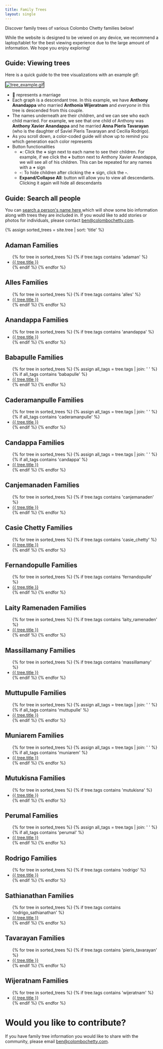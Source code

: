 ```yaml
---
title: Family Trees
layout: single
---
```


<link rel="stylesheet" href="{{ site.baseurl }}/assets/css/links.css" type="text/css">

Discover family trees of various  Colombo Chetty families below!

While the website is designed to be veiwed on any device, we recommend a laptop/tablet for the best viewing experience due to the large amount of information. We hope you enjoy exploring! 

<h2> Guide: Viewing trees </h2>

Here is a quick guide to the tree visualizations with an example gif: 

<img src="{{ '/assets/images/tree_example.gif' | prepend:site.baseurl  }}" alt="tree_example.gif" style="border: 2px solid #555">

- &#128141; represents a marriage  
- Each graph is a descendant tree. In this example, we have **Anthony Anandappa** who married **Anthonia Wijeratnam** and *everyone* in this tree is descended from this couple. 
- The names underneath are their children, and we can see who each child married. For example, we see that one child of Anthony was **Anthony Xavier Anandappa** and he married **Anna Pieris Tavarayan** (who is the daughter of Saviel Pieris Tavarayan and Cecilia Rodrigo). 
- As you scroll down, a color-coded guide will show up to remind you which generation each color represents 
- Button functionalities
	- **+**: Click the **+** sign next to each name to see their children. For example, if we click the **+** button next to Anthony Xavier Anandappa, we will see all of his children. This can be repeated for any names with a **+** sign 
	- **-**: To hide children after clicking the **+** sign, click the **-**. 
	- **Expand/Collapse All**: button will allow you to view all descendants. Clicking it again will hide all descendants

<h2> Guide: Search all people </h2>
You can <a href="{{ site.baseurl }}/people" class="link"> search a person's name here </a>
  which will show some bio information along with trees they are included in. If you would like to add stories or photos for individuals, please contact <a href = "mailto: ben@colombochetty.com"  class="link">ben@colombochetty.com</a>. 

{% assign sorted_trees = site.tree | sort: 'title' %}

<h2> Adaman Families </h2>
<ul>
{% for tree in sorted_trees %}
  {% if tree.tags contains 'adaman' %}
  	<li> <a href="{{ tree.url | prepend:site.baseurl }}" class="link">{{ tree.title }}</a></li>
  {% endif %}
{% endfor %}
</ul>

<h2> Alles Families </h2>
<ul>
{% for tree in sorted_trees %}
  {% if tree.tags contains 'alles' %}
  	<li> <a href="{{ tree.url | prepend:site.baseurl }}" Class="link">{{ tree.title }}</a></li>
  {% endif %}
{% endfor %}
</ul>

<h2> Anandappa Families </h2>
<ul>
{% for tree in sorted_trees %}
  {% if tree.tags contains 'anandappa' %}
  	<li> <a href="{{ tree.url | prepend:site.baseurl }}" class="link">{{ tree.title }}</a></li>
  {% endif %}
{% endfor %}
</ul>

<h2> Babapulle Families </h2>
<ul>
{% for tree in sorted_trees %}
  {% assign all_tags = tree.tags | join: ' ' %}
  {% if all_tags contains 'babapulle' %}
  	<li> <a href="{{ tree.url | prepend:site.baseurl }}" class="link">{{ tree.title }}</a></li>
  {% endif %}
{% endfor %}
</ul>

<h2> Caderamanpulle Families </h2>
<ul>
{% for tree in sorted_trees %}
  {% assign all_tags = tree.tags | join: ' ' %}
  {% if all_tags contains 'caderamanpulle' %}
    <li> <a href="{{ tree.url | prepend:site.baseurl }}" class="link">{{ tree.title }}</a></li>
  {% endif %}
{% endfor %}
</ul>


<h2> Candappa Families </h2>
<ul>
{% for tree in sorted_trees %}
  {% assign all_tags = tree.tags | join: ' ' %}
  {% if all_tags contains 'candappa' %}
  	<li> <a href="{{ tree.url | prepend:site.baseurl }}" class="link">{{ tree.title }}</a></li>
  {% endif %}
{% endfor %}
</ul>

<h2> Canjemanaden Families </h2>
<ul>
{% for tree in sorted_trees %}
  {% if tree.tags contains 'canjemanaden' %}
  	<li> <a href="{{ tree.url | prepend:site.baseurl }}" class="link">{{ tree.title }}</a></li>
  {% endif %}
{% endfor %}
</ul>

<h2> Casie Chetty Families </h2>
<ul>
{% for tree in sorted_trees %}
  {% if tree.tags contains 'casie_chetty' %}
  	<li> <a href="{{ tree.url | prepend:site.baseurl }}" class="link">{{ tree.title }}</a></li>
  {% endif %}
{% endfor %}
</ul>

<h2> Fernandopulle Families </h2>
<ul>
{% for tree in sorted_trees %}
  {% if tree.tags contains 'fernandopulle' %}
  	<li> <a href="{{ tree.url | prepend:site.baseurl }}" class="link">{{ tree.title }}</a></li>
  {% endif %}
{% endfor %}
</ul>

<h2> Laity Ramenaden Families </h2>
<ul>
{% for tree in sorted_trees %}
  {% if tree.tags contains 'laity_ramenaden' %}
  	<li> <a href="{{ tree.url | prepend:site.baseurl }}" class="link">{{ tree.title }}</a></li>
  {% endif %}
{% endfor %}
</ul>

<h2> Massillamany Families </h2>
<ul>
{% for tree in sorted_trees %}
  {% if tree.tags contains 'massillamany' %}
  	<li> <a href="{{ tree.url | prepend:site.baseurl }}" class="link">{{ tree.title }}</a></li>
  {% endif %}
{% endfor %}
</ul>

<h2> Muttupulle Families </h2>
<ul>
{% for tree in sorted_trees %}
  {% assign all_tags = tree.tags | join: ' ' %}
  {% if all_tags contains 'muttupulle' %}
    <li> <a href="{{ tree.url | prepend:site.baseurl }}" class="link">{{ tree.title }}</a></li>
  {% endif %}
{% endfor %}
</ul>

<h2> Muniarem Families </h2>
<ul>
{% for tree in sorted_trees %}
  {% assign all_tags = tree.tags | join: ' ' %}
  {% if all_tags contains 'muniarem' %}
    <li> <a href="{{ tree.url | prepend:site.baseurl }}" class="link">{{ tree.title }}</a></li>
  {% endif %}
{% endfor %}
</ul>

<h2> Mutukisna Families </h2>
<ul>
{% for tree in sorted_trees %}
  {% if tree.tags contains 'mutukisna' %}
  	<li> <a href="{{ tree.url | prepend:site.baseurl }}" class="link">{{ tree.title }}</a></li>
  {% endif %}
{% endfor %}
</ul>


<h2> Perumal Families </h2>
<ul>
{% for tree in sorted_trees %}
  {% assign all_tags = tree.tags | join: ' ' %}
  {% if all_tags contains 'perumal' %}
  	<li> <a href="{{ tree.url | prepend:site.baseurl }}" class="link">{{ tree.title }}</a></li>
  {% endif %}
{% endfor %}
</ul>

<h2> Rodrigo Families </h2>
<ul>
{% for tree in sorted_trees %}
  {% if tree.tags contains 'rodrigo' %}
  	<li> <a href="{{ tree.url | prepend:site.baseurl }}" class="link">{{ tree.title }}</a></li>
  {% endif %}
{% endfor %}
</ul>

<h2> Sathianathan Families </h2>
<ul>
{% for tree in sorted_trees %}
  {% if tree.tags contains 'rodrigo_sathianathan' %}
  	<li> <a href="{{ tree.url | prepend:site.baseurl }}" class="link">{{ tree.title }}</a></li>
  {% endif %}
{% endfor %}
</ul>


<h2> Tavarayan Families </h2>
<ul>
{% for tree in sorted_trees %}
  {% if tree.tags contains 'pieris_tavarayan' %}
  	<li> <a href="{{ tree.url | prepend:site.baseurl }}" class="link">{{ tree.title }}</a></li>
  {% endif %}
{% endfor %}
</ul>

<h2> Wijeratnam Families </h2>
<ul>
{% for tree in sorted_trees %}
  {% if tree.tags contains 'wijeratnam' %}
  	<li> <a href="{{ tree.url | prepend:site.baseurl }}" class="link">{{ tree.title }}</a></li>
  {% endif %}
{% endfor %}
</ul>

<h1> Would you like to contribute? </h1>
If you have family tree information you would like to share with the community, please email <a href = "mailto: ben@colombochetty.com"  class="link">ben@colombochetty.com</a>. 
